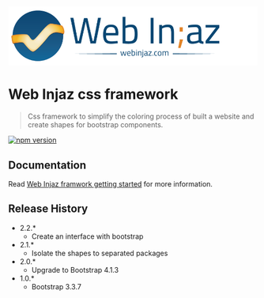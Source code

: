 ![](https://raw.githubusercontent.com/Wael-Zoaiter/graphic-design/master/webinjaz-logo-title.png)

# Web Injaz css framework
> Css framework to simplify the coloring process of built a website and create shapes for bootstrap components.

[![npm version](https://badge.fury.io/js/wi-framework.svg)](https://www.npmjs.com/package/wi-framework)

## Documentation

Read [Web Injaz framwork getting started](https://webinjaz.gitbook.io/framework) for more information.


## Release History
* 2.2.*
	* Create an interface with bootstrap
* 2.1.*
    * Isolate the shapes to separated packages
* 2.0.*
    * Upgrade to Bootstrap 4.1.3
* 1.0.*
    * Bootstrap 3.3.7
